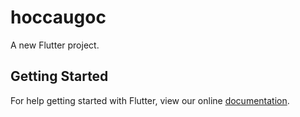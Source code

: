 # hoccaugoc

A new Flutter project.

## Getting Started

For help getting started with Flutter, view our online
[documentation](https://flutter.io/).

